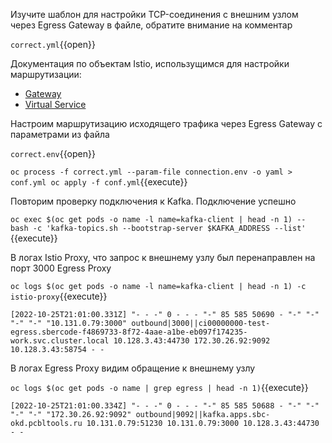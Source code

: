 Изучите шаблон для настройки TCP-соединения с внешним узлом через Egress Gateway в файле, обратите внимание на комментар

`correct.yml`{{open}}

Документация по объектам Istio, использущимся для настройки маршрутизации:

* [Gateway](https://istio.io/latest/docs/reference/config/networking/gateway/)
* [Virtual Service](https://istio.io/latest/docs/reference/config/networking/virtual-service/)

Настроим маршрутизацию исходящего трафика через Egress Gateway с параметрами из файла

`correct.env`{{open}}

`oc process -f correct.yml --param-file connection.env -o yaml > conf.yml
oc apply -f conf.yml`{{execute}}

Повторим проверку подключения к Kafka. Подключение успешно

`oc exec $(oc get pods -o name -l name=kafka-client | head -n 1) -- bash -c 'kafka-topics.sh --bootstrap-server $KAFKA_ADDRESS --list'`
{{execute}}

В логах Istio Proxy, что запрос к внешнему узлу был перенаправлен на порт 3000 Egress Proxy

`oc logs $(oc get pods -o name -l name=kafka-client | head -n 1) -c istio-proxy`{{execute}}

`[2022-10-25T21:01:00.331Z] "- - -" 0 - - - "-" 85 585 50690 - "-" "-" "-" "-" "10.131.0.79:3000" outbound|3000||ci00000000-test-egress.sbercode-f4869733-8f72-4aae-a1be-eb097f174235-work.svc.cluster.local 10.128.3.43:44730 172.30.26.92:9092 10.128.3.43:58754 - -`

В логах Egress Proxy видим обращение к внешнему узлу

`oc logs $(oc get pods -o name | grep egress | head -n 1)`{{execute}}

`[2022-10-25T21:01:00.334Z] "- - -" 0 - - - "-" 85 585 50688 - "-" "-" "-" "-" "172.30.26.92:9092" outbound|9092||kafka.apps.sbc-okd.pcbltools.ru 10.131.0.79:51230 10.131.0.79:3000 10.128.3.43:44730 - -`
